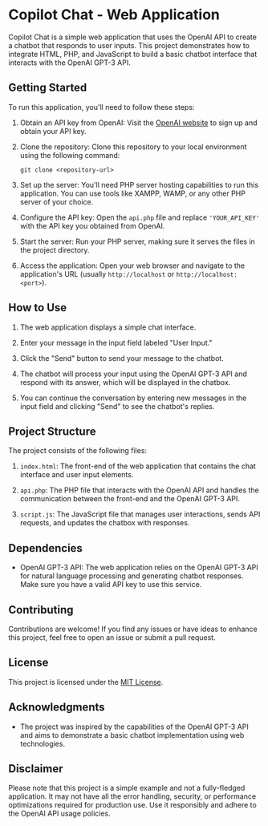 # Copilot Chat - Web Application

Copilot Chat is a simple web application that uses the OpenAI API to create a chatbot that responds to user inputs. This project demonstrates how to integrate HTML, PHP, and JavaScript to build a basic chatbot interface that interacts with the OpenAI GPT-3 API.

## Getting Started

To run this application, you'll need to follow these steps:

1. Obtain an API key from OpenAI: Visit the [OpenAI website](https://beta.openai.com/signup/) to sign up and obtain your API key.

2. Clone the repository: Clone this repository to your local environment using the following command:
   ```
   git clone <repository-url>
   ```

3. Set up the server: You'll need PHP server hosting capabilities to run this application. You can use tools like XAMPP, WAMP, or any other PHP server of your choice.

4. Configure the API key: Open the `api.php` file and replace `'YOUR_API_KEY'` with the API key you obtained from OpenAI.

5. Start the server: Run your PHP server, making sure it serves the files in the project directory.

6. Access the application: Open your web browser and navigate to the application's URL (usually `http://localhost` or `http://localhost:<port>`).

## How to Use

1. The web application displays a simple chat interface.

2. Enter your message in the input field labeled "User Input."

3. Click the "Send" button to send your message to the chatbot.

4. The chatbot will process your input using the OpenAI GPT-3 API and respond with its answer, which will be displayed in the chatbox.

5. You can continue the conversation by entering new messages in the input field and clicking "Send" to see the chatbot's replies.

## Project Structure

The project consists of the following files:

1. `index.html`: The front-end of the web application that contains the chat interface and user input elements.

2. `api.php`: The PHP file that interacts with the OpenAI API and handles the communication between the front-end and the OpenAI GPT-3 API.

3. `script.js`: The JavaScript file that manages user interactions, sends API requests, and updates the chatbox with responses.

## Dependencies

- OpenAI GPT-3 API: The web application relies on the OpenAI GPT-3 API for natural language processing and generating chatbot responses. Make sure you have a valid API key to use this service.

## Contributing

Contributions are welcome! If you find any issues or have ideas to enhance this project, feel free to open an issue or submit a pull request.

## License

This project is licensed under the [MIT License](LICENSE).

## Acknowledgments

- The project was inspired by the capabilities of the OpenAI GPT-3 API and aims to demonstrate a basic chatbot implementation using web technologies.

## Disclaimer

Please note that this project is a simple example and not a fully-fledged application. It may not have all the error handling, security, or performance optimizations required for production use. Use it responsibly and adhere to the OpenAI API usage policies.
